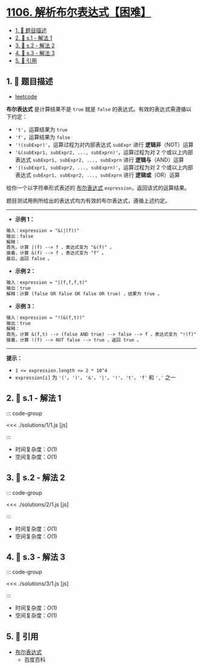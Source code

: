 # [1106. 解析布尔表达式【困难】](https://github.com/tnotesjs/TNotes.leetcode/tree/main/notes/1106.%20%E8%A7%A3%E6%9E%90%E5%B8%83%E5%B0%94%E8%A1%A8%E8%BE%BE%E5%BC%8F%E3%80%90%E5%9B%B0%E9%9A%BE%E3%80%91)

<!-- region:toc -->

- [1. 📝 题目描述](#1--题目描述)
- [2. 🎯 s.1 - 解法 1](#2--s1---解法-1)
- [3. 🎯 s.2 - 解法 2](#3--s2---解法-2)
- [4. 🎯 s.3 - 解法 3](#4--s3---解法-3)
- [5. 🔗 引用](#5--引用)

<!-- endregion:toc -->

## 1. 📝 题目描述

- [leetcode](https://leetcode.cn/problems/parsing-a-boolean-expression/)

**布尔表达式** 是计算结果不是 `true` 就是 `false` 的表达式。有效的表达式需遵循以下约定：

- `'t'`，运算结果为 `true`
- `'f'`，运算结果为 `false`
- `'!(subExpr)'`，运算过程为对内部表达式 `subExpr` 进行 **逻辑非**（NOT）运算
- `'&(subExpr1, subExpr2, ..., subExprn)'`，运算过程为对 2 个或以上内部表达式 `subExpr1, subExpr2, ..., subExprn` 进行 **逻辑与**（AND）运算
- `'|(subExpr1, subExpr2, ..., subExprn)'`，运算过程为对 2 个或以上内部表达式 `subExpr1, subExpr2, ..., subExprn` 进行 **逻辑或**（OR）运算

给你一个以字符串形式表述的 [布尔表达式][1] `expression`，返回该式的运算结果。

题目测试用例所给出的表达式均为有效的布尔表达式，遵循上述约定。

---

- **示例 1：**

```txt
输入：expression = "&(|(f))"
输出：false
解释：
首先，计算 |(f) --> f ，表达式变为 "&(f)" 。
接着，计算 &(f) --> f ，表达式变为 "f" 。
最后，返回 false 。
```

- **示例 2：**

```txt
输入：expression = "|(f,f,f,t)"
输出：true
解释：计算 (false OR false OR false OR true) ，结果为 true 。
```

- **示例 3：**

```txt
输入：expression = "!(&(f,t))"
输出：true
解释：
首先，计算 &(f,t) --> (false AND true) --> false --> f ，表达式变为 "!(f)" 。
接着，计算 !(f) --> NOT false --> true ，返回 true 。
```

---

**提示：**

- `1 <= expression.length <= 2 * 10^4`
- `expression[i]` 为 `'('`、`')'`、`'&'`、`'|'`、`'!'`、`'t'`、`'f'` 和 `','` 之一

## 2. 🎯 s.1 - 解法 1

::: code-group

<<< ./solutions/1/1.js [js]

:::

- 时间复杂度：$O(1)$
- 空间复杂度：$O(1)$

## 3. 🎯 s.2 - 解法 2

::: code-group

<<< ./solutions/2/1.js [js]

:::

- 时间复杂度：$O(1)$
- 空间复杂度：$O(1)$

## 4. 🎯 s.3 - 解法 3

::: code-group

<<< ./solutions/3/1.js [js]

:::

- 时间复杂度：$O(1)$
- 空间复杂度：$O(1)$

## 5. 🔗 引用

- [布尔表达式][1]
  - 百度百科

[1]: https://baike.baidu.com/item/%E5%B8%83%E5%B0%94%E8%A1%A8%E8%BE%BE%E5%BC%8F/1574380?fr=aladdin
